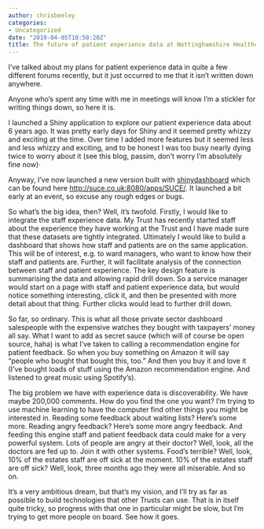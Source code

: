 ```yaml
---
author: chrisbeeley
categories:
- Uncategorized
date: "2019-04-05T10:50:20Z"
title: The future of patient experience data at Nottinghamshire Healthcare
---
```


I’ve talked about my plans for patient experience data in quite a few different forums recently, but it just occurred to me that it isn’t written down anywhere.

Anyone who’s spent any time with me in meetings will know I’m a stickler for writing things down, so here it is.

I launched a Shiny application to explore our patient experience data about 6 years ago. It was pretty early days for Shiny and it seemed pretty whizzy and exciting at the time. Over time I added more features but it seemed less and less whizzy and exciting, and to be honest I was too busy nearly dying twice to worry about it (see this blog, passim, don’t worry I’m absolutely fine now)·

Anyway, I’ve now launched a new version built with [shinydashboard](https://rstudio.github.io/shinydashboard/) which can be found here <http://suce.co.uk:8080/apps/SUCE/>. It launched a bit early at an event, so excuse any rough edges or bugs.

So what’s the big idea, then? Well, it’s twofold. Firstly, I would like to integrate the staff experience data. My Trust has recently started staff about the experience they have working at the Trust and I have made sure that these datasets are tightly integrated. Ultimately I would like to build a dashboard that shows how staff and patients are on the same application. This will be of interest, e.g. to ward managers, who want to know how their staff and patients are. Further, it will facilitate analysis of the connection between staff and patient experience. The key design feature is summarising the data and allowing rapid drill down. So a service manager would start on a page with staff and patient experience data, but would notice something interesting, click it, and then be presented with more detail about that thing. Further clicks would lead to further drill down.

So far, so ordinary. This is what all those private sector dashboard salespeople with the expensive watches they bought with taxpayers’ money all say. What I want to add as secret sauce (which will of course be open source, haha) is what I’ve taken to calling a recommendation engine for patient feedback. So when you buy something on Amazon it will say “people who bought that bought this, too.” And then you buy it and love it (I’ve bought loads of stuff using the Amazon recommendation engine. And listened to great music using Spotify’s).

The big problem we have with experience data is discoverability. We have maybe 200,000 comments. How do you find the one you want? I’m trying to use machine learning to have the computer find other things you might be interested in. Reading some feedback about waiting lists? Here’s some more. Reading angry feedback? Here’s some more angry feedback. And feeding this engine staff and patient feedback data could make for a very powerful system. Lots of people are angry at their doctor? Well, look, all the doctors are fed up to. Join it with other systems. Food’s terrible? Well, look, 10% of the estates staff are off sick at the moment. 10% of the estates staff are off sick? Well, look, three months ago they were all miserable. And so on.

It’s a very ambitious dream, but that’s my vision, and I’ll try as far as possible to build technologies that other Trusts can use. That is in itself quite tricky, so progress with that one in particular might be slow, but I’m trying to get more people on board. See how it goes.